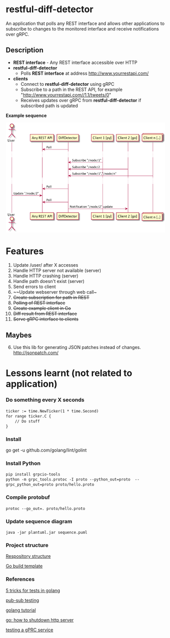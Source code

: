 # restful-diff-detector
An application that polls any REST interface and allows other applications to subscribe to changes to the monitored interface and receive notifications over gRPC.

## Description
- **REST interface** - Any REST interface accessible over HTTP
- **restful-diff-detector**
  - Polls **REST interface** at address http://www.yourrestapi.com/
- **clients**
  - Connect to **restful-diff-detector** using gRPC
  - Subscribe to a path in the REST API, for example "http://www.yourrestapi.com//1.1/tweets/0"
  - Receives updates over gRPC from **restful-diff-detector** if subscribed path is updated

**Example sequence**

![alt text](sequence.png "Example of sequence")

# Features
1. Update /user/ after X accesses
1. Handle HTTP server not available (server)
2. Handle HTTP crashing (server)
2. Handle path doesn't exist (server)
3. Send errors to client
3. ~~Update webserver through web call~
4. ~~Create subscription for path in REST~~
1. ~~Polling of REST interface~~
5. ~~Create example client in Go~~
2. ~~Diff result from REST interface~~
1. ~~Serve gRPC interface to clients~~

## Maybes
6. Use this lib for generating JSON patches instead of changes. http://jsonpatch.com/

# Lessons learnt (not related to application)

### Do something every X seconds
```
ticker := time.NewTicker(1 * time.Second)
for range ticker.C {
    // Do stuff
}
```

### Install
go get -u github.com/golang/lint/golint

### Install Python
```
pip install grpcio-tools
python -m grpc_tools.protoc -I proto --python_out=proto  --grpc_python_out=proto proto/hello.proto
```

### Compile protobuf
```
protoc --go_out=. proto/hello.proto
```

### Update sequence diagram
```
java -jar plantuml.jar sequence.puml
```


### Project structure

[Respository structure](https://peter.bourgon.org/go-best-practices-2016/#repository-structure)

[Go build template](https://github.com/thockin/go-build-template)

### References
[5 tricks for tests in golang](https://medium.com/@matryer/5-simple-tips-and-tricks-for-writing-unit-tests-in-golang-619653f90742)

[pub-sub testing](https://github.com/cskr/pubsub/blob/master/pubsub_test.go)

[golang tutorial](https://tour.golang.org/)

[go: how to shutdown http server](https://stackoverflow.com/questions/39320025/how-to-stop-http-listenandserve)

[testing a gPRC service](https://stackoverflow.com/questions/42102496/testing-a-grpc-service)


